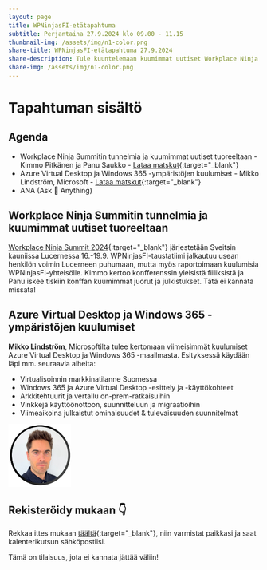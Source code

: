 ```yaml
---
layout: page
title: WPNinjasFI-etätapahtuma
subtitle: Perjantaina 27.9.2024 klo 09.00 - 11.15
thumbnail-img: /assets/img/n1-color.png
share-title: WPNinjasFI-etätapahtuma 27.9.2024
share-description: Tule kuuntelemaan kuumimmat uutiset Workplace Ninja Summitista! Lisäksi on luvassa kattava katsaus Azure Virtual Desktop ja Windows 365 -maailmaan. 
share-img: /assets/img/n1-color.png
--- 
```

# Tapahtuman sisältö
## Agenda
- Workplace Ninja Summitin tunnelmia ja kuumimmat uutiset tuoreeltaan - Kimmo Pitkänen ja Panu Saukko - [Lataa matskut](../tapahtumat/20240927/20240927-workplace-ninja-summit-terveiset.pdf){:target="_blank"}
- Azure Virtual Desktop ja Windows 365 -ympäristöjen kuulumiset - Mikko Lindström, Microsoft - [Lataa matskut](../tapahtumat/20240927/Microsoft-virtualization-solutions.pdf){:target="_blank"}
- ANA (Ask 🥷 Anything)

## Workplace Ninja Summitin tunnelmia ja kuumimmat uutiset tuoreeltaan
[Workplace Ninja Summit 2024](https://www.wpninjas.ch/events/workplace-ninja-summit-2024/){:target="_blank"} järjestetään Sveitsin kauniissa Lucernessa 16.-19.9. WPNinjasFI-taustatiimi jalkautuu usean henkilön voimin Lucerneen puhumaan, mutta myös raportoimaan kuulumisia WPNinjasFI-yhteisölle. Kimmo kertoo konfferenssin yleisistä fiiliksistä ja Panu iskee tiskiin konffan kuumimmat juorut ja julkistukset. Tätä ei kannata missata!

## Azure Virtual Desktop ja Windows 365 -ympäristöjen kuulumiset
**Mikko Lindström**, Microsoftilta tulee kertomaan viimeisimmät kuulumiset Azure Virtual Desktop ja Windows 365 -maailmasta. Esityksessä käydään läpi mm. seuraavia aiheita:
- Virtualisoinnin markkinatilanne Suomessa
- Windows 365 ja Azure Virtual Desktop -esittely ja -käyttökohteet
- Arkkitehtuurit ja vertailu on-prem-ratkaisuihin
- Vinkkejä käyttöönottoon, suunnitteluun ja migraatioihin
- Viimeaikoina julkaistut ominaisuudet & tulevaisuuden suunnitelmat

<div align="left">
  <img src="/assets/img/mikko_lindstrom.png" width="25%">
</div>

## Rekisteröidy mukaan 👇
Rekkaa ittes mukaan [täältä](https://events.teams.microsoft.com/event/daa273f2-90ea-48dc-87a3-8d16fa92f042@84dc9e35-ee96-4291-9726-fad8009fb935){:target="_blank"}, niin varmistat paikkasi ja saat kalenterikutsun sähköpostiisi. 

Tämä on tilaisuus, jota ei kannata jättää väliin!
